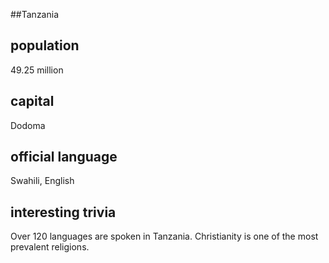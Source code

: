 ##Tanzania
## population
49.25 million

## capital
Dodoma
 
## official language
Swahili, English

## interesting trivia
Over 120 languages are spoken in Tanzania.
Christianity is one of the most prevalent religions.

